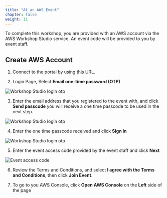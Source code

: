 ```yaml
---
title: "At an AWS Event"
chapter: false
weight: 11
---
```


To complete this workshop, you are provided with an AWS account via the AWS Workshop Studio service. An event code will be provided to you by event staff.

## Create AWS Account

1. Connect to the portal by using [this URL](https://catalog.us-east-1.prod.workshops.aws/join).

2. Login Page, Select **Email one-time password (OTP)**

![Workshop Studio login otp](/images/prerequisites/otp_ws.png)

3. Enter the email address that you registered to the event with, and click **Send passcode** you will receive a one time passcode to be used in the next step.

![Workshop Studio login otp](/images/prerequisites/email_ws.png)

4. Enter the one time passcode received and click **Sign In**

![Workshop Studio login otp](/images/prerequisites/pass_ws.png)

5. Enter the event access code provided by the event staff and click **Next**

![Event access code](/images/prerequisites/event_code.png)

6. Review the Terms and Conditions, and select **I agree with the Terms and Conditions**, then click **Join Event**.

7. To go to you AWS Console, click **Open AWS Console** on the **Left** side of the page
